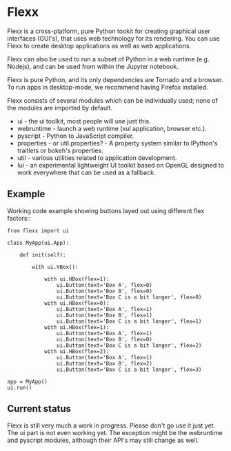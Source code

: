 Flexx
=====

Flexx is a cross-platform, pure Python tookit for creating graphical
user interfaces (GUI's), that uses web technology for its rendering.
You can use Flexx to create desktop applications as well as web
applications. 

Flexx can also be used to run a subset of Python in a web runtime (e.g.
Nodejs), and can be used from within the Jupyter notebook.

Flexx is pure Python, and its only dependencies are Tornado and a
browser. To run apps in desktop-mode, we recommend having Firefox
installed.

Flexx consists of several modules which can be individually used; none
of the modules are imported by default.

* ui - the ui toolkit, most people will use just this.
* webruntime - launch a web runtime (xul application, browser etc.).
* pyscript - Python to JavaScript compiler.
* properties - or util.properties? - A property system similar to IPython's
  traitlets or bokeh's properties.
* util - various utilities related to application development.
* lui - an experimental lightweight UI toolkit based on OpenGL designed
  to work everywhere that can be used as a fallback.


Example
-------

Working code example showing buttons layed out using different flex factors::

    from flexx import ui

    class MyApp(ui.App):
        
        def init(self):
            
            with ui.VBox():
                
                with ui.HBox(flex=1):
                    ui.Button(text='Box A', flex=0)
                    ui.Button(text='Box B', flex=0)
                    ui.Button(text='Box C is a bit longer', flex=0)
                with ui.HBox(flex=0):
                    ui.Button(text='Box A', flex=1)
                    ui.Button(text='Box B', flex=1)
                    ui.Button(text='Box C is a bit longer', flex=1)
                with ui.HBox(flex=1):
                    ui.Button(text='Box A', flex=1)
                    ui.Button(text='Box B', flex=0)
                    ui.Button(text='Box C is a bit longer', flex=2)
                with ui.HBox(flex=2):
                    ui.Button(text='Box A', flex=1)
                    ui.Button(text='Box B', flex=2)
                    ui.Button(text='Box C is a bit longer', flex=3)
    
    app = MyApp()
    ui.run()


Current status
--------------

Flexx is still very much a work in progress. Please don't go use it
just yet. The ui part is not even working yet. The exception might be
the webruntime and pyscript modules, although their API's may still
change as well.
